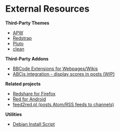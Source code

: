 External Resources
==================



**Third-Party Themes**

* [APW](https://github.com/beardy-unixer/apw)
* [Redstrap](https://github.com/omigeot/redstrap3)
* [Pluto](https://github.com/23n/Pluto)
* [clean](https://bitbucket.org/tobiasd/red-clean)


**Third-Party Addons**

* [BBCode Extensions for Webpages/Wikis](https://github.com/beardy-unixer/red-addons-extra)
* [ABCjs integration - display scores in posts (WIP)](https://abcentric.net/git/abcjsplugin.git)

**Related projects**

* [Redshare for Firefox](https://addons.mozilla.org/en-US/firefox/addon/redshare/)
* [Red for Android](https://github.com/cvogeley/red-for-android)
* [feed2red.pl (posts Atom/RSS feeds to channels)](https://github.com/zzottel/feed2red)

**Utilities**

* [Debian Install Script](https://github.com/beardy-unixer/lowendscript-ng)
